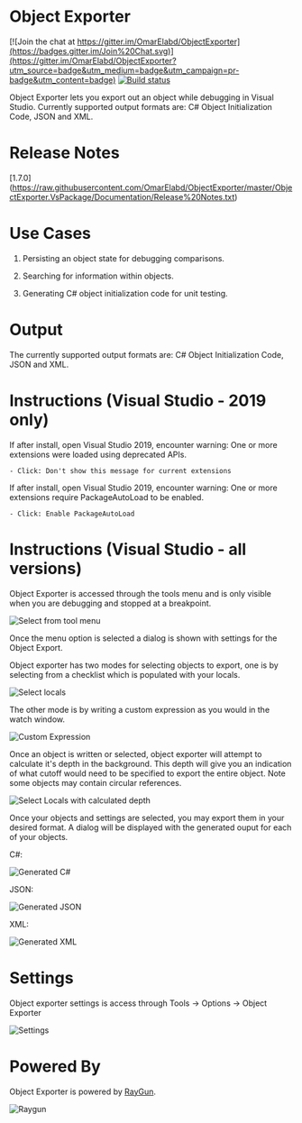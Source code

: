 # Object Exporter
[![Join the chat at https://gitter.im/OmarElabd/ObjectExporter](https://badges.gitter.im/Join%20Chat.svg)](https://gitter.im/OmarElabd/ObjectExporter?utm_source=badge&utm_medium=badge&utm_campaign=pr-badge&utm_content=badge)
[![Build status](https://ci.appveyor.com/api/projects/status/fouwuwpqluy5qo5i?svg=true)](https://ci.appveyor.com/project/OmarElabd/objectexporter)

Object Exporter lets you export out an object while debugging in Visual Studio. Currently supported output formats are: C# Object Initialization Code, JSON and XML.

# Release Notes
[1.7.0] (https://raw.githubusercontent.com/OmarElabd/ObjectExporter/master/ObjectExporter.VsPackage/Documentation/Release%20Notes.txt)

# Use Cases
1. Persisting an object state for debugging comparisons.

2. Searching for information within objects.

3. Generating C# object initialization code for unit testing.

# Output
The currently supported output formats are: C# Object Initialization Code, JSON and XML.

# Instructions (Visual Studio - 2019 only)

If after install, open Visual Studio 2019, encounter warning: One or more extensions were loaded using deprecated APIs.

	- Click: Don't show this message for current extensions

If after install, open Visual Studio 2019, encounter warning: One or more extensions require PackageAutoLoad to be enabled.

	- Click: Enable PackageAutoLoad

# Instructions (Visual Studio - all versions)

Object Exporter is accessed through the tools menu and is only visible when you are debugging and stopped at a breakpoint.

![Select from tool menu](https://raw.githubusercontent.com/OmarElabd/ObjectExporter/master/ObjectExporter.VsPackage/Documentation/Object%20Exporter%20-%20Tools%20Menu.png)


Once the menu option is selected a dialog is shown with settings for the Object Export.

Object exporter has two modes for selecting objects to export, one is by selecting from a checklist which is populated with your locals.

![Select locals](https://raw.githubusercontent.com/OmarElabd/ObjectExporter/master/ObjectExporter.VsPackage/Documentation/Object%20Exporter%20-%20Select%20From%20Locals%201.png)

The other mode is by writing a custom expression as you would in the watch window.

![Custom Expression](https://github.com/OmarElabd/ObjectExporter/blob/master/ObjectExporter.VsPackage/Documentation/Object%20Exporter%20-%20Custom%20Expressions.png)

Once an object is written or selected, object exporter will attempt to calculate it's depth in the background. This depth will give you an indication of what cutoff would need to be specified to export the entire object. Note some objects may contain circular references.

![Select Locals with calculated depth](https://raw.githubusercontent.com/OmarElabd/ObjectExporter/master/ObjectExporter.VsPackage/Documentation/Object%20Exporter%20-%20Select%20From%20Locals%202.png)

Once your objects and settings are selected, you may export them in your desired format. A dialog will be displayed with the generated ouput for each of your objects.

C#:

![Generated C#](https://raw.githubusercontent.com/OmarElabd/ObjectExporter/master/ObjectExporter.VsPackage/Documentation/Object%20Exporter%20-%20Generated%20CSharp.png)

JSON:

![Generated JSON](https://raw.githubusercontent.com/OmarElabd/ObjectExporter/master/ObjectExporter.VsPackage/Documentation/Object%20Exporter%20-%20Generated%20JSON.png)

XML:

![Generated XML](https://raw.githubusercontent.com/OmarElabd/ObjectExporter/master/ObjectExporter.VsPackage/Documentation/Object%20Exporter%20-%20Generated%20XML.png)

# Settings

Object exporter settings is access through Tools -> Options -> Object Exporter

![Settings](https://raw.githubusercontent.com/OmarElabd/ObjectExporter/master/ObjectExporter.VsPackage/Documentation/Object%20Exporter%20-%20Options.png)

# Powered By

Object Exporter is powered by [RayGun](https://raygun.io/).

![Raygun](https://brandfolder.com/raygun/assets/14l8cwle)
